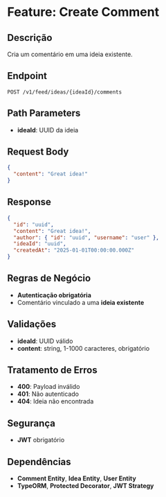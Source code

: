 # Feature: Create Comment

## Descrição
Cria um comentário em uma ideia existente.

## Endpoint
`POST /v1/feed/ideas/{ideaId}/comments`

## Path Parameters
- **ideaId**: UUID da ideia

## Request Body
```json
{
  "content": "Great idea!"
}
```

## Response
```json
{
  "id": "uuid",
  "content": "Great idea!",
  "author": { "id": "uuid", "username": "user" },
  "ideaId": "uuid",
  "createdAt": "2025-01-01T00:00:00.000Z"
}
```

## Regras de Negócio
- **Autenticação obrigatória**
- Comentário vinculado a uma **ideia existente**

## Validações
- **ideaId**: UUID válido
- **content**: string, 1-1000 caracteres, obrigatório

## Tratamento de Erros
- **400**: Payload inválido
- **401**: Não autenticado
- **404**: Ideia não encontrada

## Segurança
- **JWT** obrigatório

## Dependências
- **Comment Entity**, **Idea Entity**, **User Entity**
- **TypeORM**, **Protected Decorator**, **JWT Strategy**


